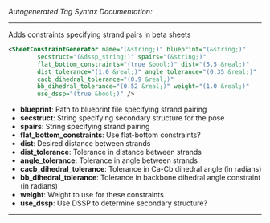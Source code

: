 _Autogenerated Tag Syntax Documentation:_

---
Adds constraints specifying strand pairs in beta sheets

```xml
<SheetConstraintGenerator name="(&string;)" blueprint="(&string;)"
        secstruct="(&dssp_string;)" spairs="(&string;)"
        flat_bottom_constraints="(true &bool;)" dist="(5.5 &real;)"
        dist_tolerance="(1.0 &real;)" angle_tolerance="(0.35 &real;)"
        cacb_dihedral_tolerance="(0.9 &real;)"
        bb_dihedral_tolerance="(0.52 &real;)" weight="(1.0 &real;)"
        use_dssp="(true &bool;)" />
```

-   **blueprint**: Path to blueprint file specifying strand pairing
-   **secstruct**: String specifying secondary structure for the pose
-   **spairs**: String specifying strand pairing
-   **flat_bottom_constraints**: Use flat-bottom constraints?
-   **dist**: Desired distance between strands
-   **dist_tolerance**: Tolerance in distance between strands
-   **angle_tolerance**: Tolerance in angle between strands
-   **cacb_dihedral_tolerance**: Tolerance in Ca-Cb dihedral angle (in radians)
-   **bb_dihedral_tolerance**: Tolerance in backbone dihedral angle constraint (in radians)
-   **weight**: Weight to use for these constraints
-   **use_dssp**: Use DSSP to determine secondary structure?

---
